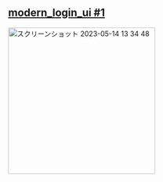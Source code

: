 ## [modern_login_ui #1](https://www.youtube.com/watch?v=Dh-cTQJgM-Q&t=9s)

<img width="300" alt="スクリーンショット 2023-05-14 13 34 48" src="https://github.com/YamamotoDesu/modern_login_ui/assets/47273077/4f9a10c5-1c71-4538-9474-e06ff92d3985">

